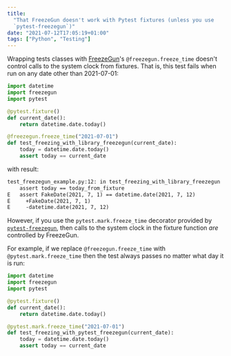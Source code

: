 ```yaml
---
title:
  "That FreezeGun doesn't work with Pytest fixtures (unless you use
  `pytest-freezegun`)"
date: "2021-07-12T17:05:19+01:00"
tags: ["Python", "Testing"]
---
```


Wrapping tests classes with
[FreezeGun](https://github.com/spulec/freezegun#decorator)'s
`@freezegun.freeze_time` doesn't control calls to the system clock from
fixtures. That is, this test fails when run on any date other than 2021-07-01:

```py
import datetime
import freezegun
import pytest

@pytest.fixture()
def current_date():
    return datetime.date.today()

@freezegun.freeze_time("2021-07-01")
def test_freezing_with_library_freezegun(current_date):
    today = datetime.date.today()
    assert today == current_date
```

with result:

```txt
test_freezegun_example.py:12: in test_freezing_with_library_freezegun
    assert today == today_from_fixture
E   assert FakeDate(2021, 7, 1) == datetime.date(2021, 7, 12)
E     +FakeDate(2021, 7, 1)
E     -datetime.date(2021, 7, 12)
```

However, if you use the `pytest.mark.freeze_time` decorator provided by
[`pytest-freezegun`](https://github.com/ktosiek/pytest-freezegun), then calls to
the system clock in the fixture function _are_ controlled by FreezeGun.

For example, if we replace `@freezegun.freeze_time` with
`@pytest.mark.freeze_time` then the test always passes no matter what day it is
run:

```py
import datetime
import freezegun
import pytest

@pytest.fixture()
def current_date():
    return datetime.date.today()

@pytest.mark.freeze_time("2021-07-01")
def test_freezing_with_pytest_freezegun(current_date):
    today = datetime.date.today()
    assert today == current_date
```
